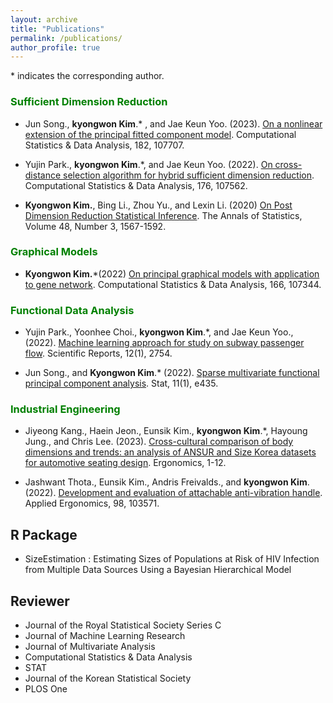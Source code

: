 ```yaml
---
layout: archive
title: "Publications"
permalink: /publications/
author_profile: true
---
```


<span>*<span> indicates the corresponding author.


### <span style="color:green">Sufficient Dimension Reduction

- Jun Song., **kyongwon Kim**.<span>*<span> , and Jae Keun Yoo. (2023). [On a nonlinear extension of the principal fitted component model](https://www.sciencedirect.com/science/article/pii/S016794732300018X?casa_token=LTj4O1b1mcAAAAAA:Vy2Rzu0CnMFTv5zabfsybR74OENGqvZ2Sa8DGwBenvU0ICmzSmAUku9UT4ZwQt3yYHIzLzQ6BDU). Computational Statistics & Data Analysis, 182, 107707.

- Yujin Park., **kyongwon Kim**.<span>*<span>, and Jae Keun Yoo. (2022). [On cross-distance selection algorithm for hybrid sufficient dimension reduction](https://www.sciencedirect.com/science/article/pii/S0167947322001426?casa_token=2RBEHon6lTgAAAAA:TQ8fczR7qYdMAUG7kJrAppCch4DqB0qQqMoifiPZt3YaYxzryCoVVBbkiRTVhaXVL3D4dJcn30Y). Computational Statistics & Data Analysis, 176, 107562.


- **Kyongwon Kim.**, Bing Li., Zhou Yu., and Lexin Li.  (2020) [On Post Dimension Reduction Statistical Inference](https://projecteuclid.org/journals/annals-of-statistics/volume-48/issue-3/On-post-dimension-reduction-statistical-inference/10.1214/19-AOS1859.full). The Annals of Statistics, Volume 48, Number 3, 1567-1592.


### <span style="color:green"> Graphical Models


- **Kyongwon Kim.**<span>*<span>(2022) [On principal graphical models with application to gene network](https://www.sciencedirect.com/science/article/pii/S016794732100178X?casa_token=xHkSruu-KlUAAAAA:sg_PTHXsdICwpPt1gf2WuYLO11ykoQM6KAgCC3j--LrbZLpOybOfajbAn_543PdoZlB1L7wd6kw). Computational Statistics & Data Analysis, 166, 107344.

###  <span style="color:green">Functional Data Analysis


- Yujin Park., Yoonhee Choi., **kyongwon Kim**.<span>*<span>, and Jae Keun Yoo., (2022). [Machine learning approach for study on subway passenger flow](https://www.nature.com/articles/s41598-022-06767-7). Scientific Reports, 12(1), 2754.

- Jun Song., and **Kyongwon Kim**.<span>*<span> (2022). [Sparse multivariate functional principal component analysis](https://onlinelibrary.wiley.com/doi/abs/10.1002/sta4.435). Stat, 11(1), e435.

###  <span style="color:green"> Industrial Engineering



- Jiyeong Kang., Haein Jeon., Eunsik Kim., **kyongwon Kim**.<span>*<span>, Hayoung Jung., and Chris Lee. (2023). [Cross-cultural comparison of body dimensions and trends: an analysis of ANSUR and Size Korea datasets for automotive seating design](https://www.tandfonline.com/doi/abs/10.1080/00140139.2023.2206073). Ergonomics, 1-12.

- Jashwant  Thota., Eunsik Kim., Andris Freivalds., and **kyongwon Kim**. (2022). [Development and evaluation of attachable anti-vibration handle](https://www.sciencedirect.com/science/article/pii/S0003687021002180?casa_token=1ISBoXpUrOkAAAAA:Bf4pqNSXAp6g17TqvWSxbsMWOE_rCYCJCbV_sCKgOwAbK4YBgIByEZX0XgGW69zHaAeDW4Ae6z0). Applied Ergonomics, 98, 103571.


## R Package

- SizeEstimation : Estimating Sizes of Populations at Risk of HIV Infection from Multiple Data Sources Using a Bayesian Hierarchical Model


## Reviewer

- Journal of the Royal Statistical Society Series C
- Journal of Machine Learning Research
- Journal of Multivariate Analysis
- Computational Statistics & Data Analysis
- STAT
- Journal of the Korean Statistical Society
- PLOS One




